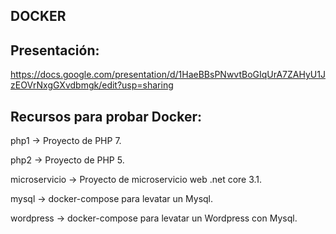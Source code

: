## DOCKER

## Presentación:
https://docs.google.com/presentation/d/1HaeBBsPNwvtBoGIqUrA7ZAHyU1JzEOVrNxgGXvdbmgk/edit?usp=sharing

## Recursos para probar Docker:

php1 ->  Proyecto de PHP 7.

php2 ->  Proyecto de PHP 5.

microservicio -> Proyecto de microservicio web .net core 3.1.

mysql -> docker-compose para levatar un Mysql.

wordpress -> docker-compose para levatar un Wordpress con Mysql.


